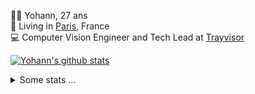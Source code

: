 <p>
  👨🏻 <bold>Yohann</bold>, 27 ans<br/>
  💼 Living in <a href="https://www.google.com/maps?q=paris">Paris</a>, France<br/>
  💻 Computer Vision Engineer and Tech Lead at <a href="https://trayvisor.com/">Trayvisor</a><br/>
</p>

<a href="https://github.com/anuraghazra/github-readme-stats"><img align="center" src="https://github-readme-stats-go94hl40s-yohann84l.vercel.app//api?username=yohann84L&show_icons=true&include_all_commits=true" alt="Yohann's github stats" /> </a>


<details>
  <summary>Some stats ...</summary><br/>
  

<!--START_SECTION:waka-->
![Code Time](http://img.shields.io/badge/Code%20Time-316%20hrs%201%20min-blue)

![Profile Views](http://img.shields.io/badge/Profile%20Views-0-blue)

**🐱 My GitHub Data** 

> 🏆 1,595 Contributions in the Year 2022
 > 
> 📦 440.5 kB Used in GitHub's Storage 
 > 
> 🚫 Not Opted to Hire
 > 
> 📜 24 Public Repositories 
 > 
> 🔑 21 Private Repositories  
 > 
**I'm an Early 🐤** 

```text
🌞 Morning    296 commits    ████████░░░░░░░░░░░░░░░░░   33.64% 
🌆 Daytime    488 commits    █████████████░░░░░░░░░░░░   55.45% 
🌃 Evening    94 commits     ██░░░░░░░░░░░░░░░░░░░░░░░   10.68% 
🌙 Night      2 commits      ░░░░░░░░░░░░░░░░░░░░░░░░░   0.23%

```
📅 **I'm Most Productive on Tuesday** 

```text
Monday       128 commits    ███░░░░░░░░░░░░░░░░░░░░░░   14.55% 
Tuesday      202 commits    █████░░░░░░░░░░░░░░░░░░░░   22.95% 
Wednesday    174 commits    █████░░░░░░░░░░░░░░░░░░░░   19.77% 
Thursday     174 commits    █████░░░░░░░░░░░░░░░░░░░░   19.77% 
Friday       189 commits    █████░░░░░░░░░░░░░░░░░░░░   21.48% 
Saturday     13 commits     ░░░░░░░░░░░░░░░░░░░░░░░░░   1.48% 
Sunday       0 commits      ░░░░░░░░░░░░░░░░░░░░░░░░░   0.0%

```


📊 **This Week I Spent My Time On** 

```text
⌚︎ Time Zone: Europe/Paris

💬 Programming Languages: 
Python                   7 hrs 13 mins       █████████████░░░░░░░░░░░░   54.5% 
JavaScript               3 hrs 23 mins       ██████░░░░░░░░░░░░░░░░░░░   25.59% 
HTTP Request             1 hr 17 mins        ██░░░░░░░░░░░░░░░░░░░░░░░   9.8% 
YAML                     26 mins             ░░░░░░░░░░░░░░░░░░░░░░░░░   3.31% 
SQL                      16 mins             ░░░░░░░░░░░░░░░░░░░░░░░░░   2.08%

🔥 Editors: 
PyCharm                  9 hrs 16 mins       █████████████████░░░░░░░░   70.02% 
WebStorm                 3 hrs 52 mins       ███████░░░░░░░░░░░░░░░░░░   29.25% 
VS Code                  5 mins              ░░░░░░░░░░░░░░░░░░░░░░░░░   0.73%

💻 Operating System: 
Mac                      13 hrs 15 mins      █████████████████████████   100.0%

```

**I Mostly Code in Python** 

```text
Python                   18 repos            ██████████████░░░░░░░░░░░   56.25% 
Java                     6 repos             ████░░░░░░░░░░░░░░░░░░░░░   18.75% 
JavaScript               2 repos             █░░░░░░░░░░░░░░░░░░░░░░░░   6.25% 
R                        2 repos             █░░░░░░░░░░░░░░░░░░░░░░░░   6.25% 
HTML                     1 repo              ░░░░░░░░░░░░░░░░░░░░░░░░░   3.12%

```



 Last Updated on 20/12/2022 01:38:07 UTC
<!--END_SECTION:waka-->
